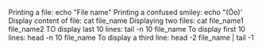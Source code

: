 Printing a file: echo "File name"
Printing a confused smiley: echo "(Ôo)'
Display content of file: cat file_name
Displaying two files: cat file_name1 file_name2
TO display last 10 lines: tail -n 10 file_name
To display first 10 lines: head -n 10 file_name
To display a third  line: head -2 file_name | tail -1
